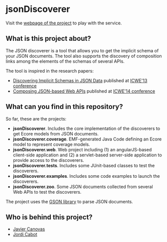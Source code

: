 jsonDiscoverer
===============

Visit the [webpage of the project](http://som-research.uoc.edu/tools/jsonDiscoverer) to play with the service.

What is this project about?
---------------------------

The JSON discoverer is a tool that allows you to get the implicit schema of your JSON documents. The tool also supports the discovery of composition links among the elements of the schemas of several APIs.

The tool is inspired in the research papers:

 - [Discovering Implicit Schemas in JSON Data](https://www.researchgate.net/publication/262317804_Discovering_implicit_schemas_in_JSON_data?ev=prf_pub) published at [ICWE'13 conference](http://icwe2013.webengineering.org/)
 - [Composing JSON-based Web APIs](https://www.researchgate.net/publication/272824956_Composing_JSON-based_Web_APIs?ev=prf_pub)  published at [ICWE'14 conference](http://icwe2014.webengineering.org/)

What can you find in this repository?
-------------------------------------

So far, these are the projects:

* **jsonDiscoverer**. Includes the core implementation of the discoverers to get Ecore models from JSON documents.
* **jsonDiscoverer.coverage**. EMF-generated Java Code defining an Ecore model to represent coverage models.
* **jsonDiscoverer.web**. Web project including (1) an angularJS-based client-side application and (2) a servlet-based server-side application to provide access to the discoverers. 
* **jsonDiscoverer.tests**. Includes some JUnit-based classes to test the discoverers. 
* **jsonDiscoverer.examples**. Includes some code examples to launch the discoverers.
* **jsonDiscoverer.zoo**. Some JSON documents collected from several Web APIs to test the discoverers.

The project uses the [GSON library](https://github.com/google/gson) to parse JSON documents.

Who is behind this project?
---------------------------
* [Javier Canovas](http://github.com/jlcanovas/ "Javier Canovas")
* [Jordi Cabot](http://github.com/jcabot/ "Jordi Cabot")
